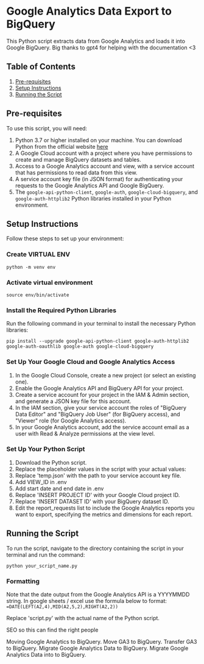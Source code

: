 # Google Analytics Data Export to BigQuery

This Python script extracts data from Google Analytics and loads it into Google BigQuery. Big thanks to gpt4 for helping with the documentation <3

## Table of Contents
1. [Pre-requisites](#pre-requisites)
2. [Setup Instructions](#setup-instructions)
3. [Running the Script](#running-the-script)

## Pre-requisites

To use this script, you will need:

1. Python 3.7 or higher installed on your machine. You can download Python from the official website [here](https://www.python.org/downloads/)
2. A Google Cloud account with a project where you have permissions to create and manage BigQuery datasets and tables.
3. Access to a Google Analytics account and view, with a service account that has permissions to read data from this view.
4. A service account key file (in JSON format) for authenticating your requests to the Google Analytics API and Google BigQuery.
5. The `google-api-python-client`, `google-auth`, `google-cloud-bigquery`, and `google-auth-httplib2` Python libraries installed in your Python environment.

## Setup Instructions

Follow these steps to set up your environment:

### Create VIRTUAL ENV
```shell
python -m venv env
```

### Activate virtual environment
```shell
source env/bin/activate
```


### Install the Required Python Libraries

Run the following command in your terminal to install the necessary Python libraries:

```shell
pip install --upgrade google-api-python-client google-auth-httplib2 google-auth-oauthlib google-auth google-cloud-bigquery
```

### Set Up Your Google Cloud and Google Analytics Access

1. In the Google Cloud Console, create a new project (or select an existing one).
2. Enable the Google Analytics API and BigQuery API for your project.
3. Create a service account for your project in the IAM & Admin section, and generate a JSON key file for this account.
4. In the IAM section, give your service account the roles of "BigQuery Data Editor" and "BigQuery Job User" (for BigQuery access), and "Viewer" role (for Google Analytics access).
5. In your Google Analytics account, add the service account email as a user with Read & Analyze permissions at the view level.

### Set Up Your Python Script

1. Download the Python script.
2. Replace the placeholder values in the script with your actual values:
3. Replace 'temp.json' with the path to your service account key file.
4. Add VIEW_ID in .env
5. Add start date and end date in .env
5. Replace 'INSERT PROJECT ID' with your Google Cloud project ID.
6. Replace 'INSERT DATASET ID' with your BigQuery dataset ID.
7. Edit the report_requests list to include the Google Analytics reports you want to export, specifying the metrics and dimensions for each report.

## Running the Script

To run the script, navigate to the directory containing the script in your terminal and run the command:

```shell
python your_script_name.py
```

### Formatting
Note that the date output from the Google Analytics API is a YYYYMMDD string. In google sheets / excel use the formula below to format:
`=DATE(LEFT(A2,4),MID(A2,5,2),RIGHT(A2,2))`


Replace 'script.py' with the actual name of the Python script.


SEO so this can find the right people

Moving Google Analytics to BigQuery.
Move GA3 to BigQuery.
Transfer GA3 to BigQuery.
Migrate Google Analytics Data to BigQuery.
Migrate Google Analytics Data into to BigQuery.
